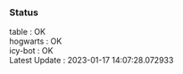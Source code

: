 ### Status


table : OK  
hogwarts : OK  
icy-bot : OK  
Latest Update : 2023-01-17 14:07:28.072933
